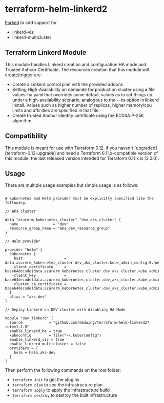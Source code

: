 # terraform-helm-linkerd2

[Forked](https://github.com/AymenSegni/terraform-helm-linkerd2) to add support for
- linkerd-viz
- linkerd-multicluster

## Terraform Linkerd Module

This module handles Linkerd creation and configuration HA mode and Trusted Anhcor Certificate.
The resources creation that this module will create/trigger are:
- Create a Linkerd control plan with the provided addons
- Setting High-Availability on demande for production cluster using a file values-ha.yaml that overrides some default values as to set things up under a high-availability scenario, analogous to the `--ha` option in linkerd install. Values such as higher number of replicas, higher memory/cpu limits and affinities are specified in that file.
- Create trusted Anchor identity  certificate using the ECDSA P-256 algorithm

## Compatibility

This module is meant for use with Terraform 0.12. If you haven't
[upgraded][terraform-0.12-upgrade] and need a Terraform
0.11.x-compatible version of this module, the last released version
intended for Terraform 0.11.x is [3.0.0].

## Usage

There are multiple usage examples but simple usage is as follows:

```hcl

# kubernetes and Helm provider must be explicitly specified like the following.

// aks cluster

data "azurerm_kubernetes_cluster" "dev_aks_cluster" {
  name                = "dev"
  resource_group_name = "aks_dev_resource_group"
}

// Helm provider 

provider "helm" {
  kubernetes {
    host                   = data.azurerm_kubernetes_cluster.dev_aks_cluster.kube_admin_config.0.host
    client_certificate     = base64decode(data.azurerm_kubernetes_cluster.dev_aks_cluster.kube_admin_config.0.client_certificate)
    client_key             = base64decode(data.azurerm_kubernetes_cluster.dev_aks_cluster.kube_admin_config.0.client_key)
    cluster_ca_certificate = base64decode(data.azurerm_kubernetes_cluster.dev_aks_cluster.kube_admin_config.0.cluster_ca_certificate)
  }
  alias = "aks-dev"
}

// Deploy Linkerd on DEV cluster with disabling HA Mode

module "dev_linkerd" {
  source            = "github.com/medwing/terraform-helm-linkerd2?ref=v1.1.0"
  enable_linkerd_ha = true
  kubeconfig        = file("~/.kube/config")
  enable_linkerd_viz = true
  enable_linkerd_multicluster = false
  providers = {
    helm = helm.aks-dev
  }
}
```
Then perform the following commands on the root folder:

- `terraform init` to get the plugins
- `terraform plan` to see the infrastructure plan
- `terraform apply` to apply the infrastructure build
- `terraform destroy` to destroy the built infrastructure
